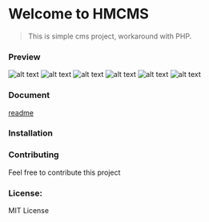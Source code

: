 # Welcome to HMCMS

> This is simple cms project, workaround with PHP.

### Preview
![alt text](https://raw.githubusercontent.com/manhnam91/hmcms/master/docs/images/1.png)
![alt text](https://raw.githubusercontent.com/manhnam91/hmcms/master/docs/images/2.png)
![alt text](https://raw.githubusercontent.com/manhnam91/hmcms/master/docs/images/3.png)
![alt text](https://raw.githubusercontent.com/manhnam91/hmcms/master/docs/images/4.png)
![alt text](https://raw.githubusercontent.com/manhnam91/hmcms/master/docs/images/5.png)
![alt text](https://raw.githubusercontent.com/manhnam91/hmcms/master/docs/images/6.png)

### Document
[readme](https://github.com/manhnam91/hmcms/blob/master/docs/index.md)

### Installation

### Contributing

Feel free to contribute this project

### License:

MIT License
